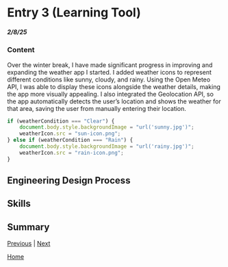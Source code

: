 # Entry 3 (Learning Tool)
##### 2/8/25

### Content
  Over the winter break, I have made significant progress in improving and expanding the weather app I started. I added weather icons to represent different conditions like sunny, cloudy, and rainy. Using the Open Meteo API, I was able to display these icons alongside the weather details, making the app more visually appealing. I also integrated the Geolocation API, so the app automatically detects the user’s location and shows the weather for that area, saving the user from manually entering their location.

```js
if (weatherCondition === "Clear") {
    document.body.style.backgroundImage = "url('sunny.jpg')";
    weatherIcon.src = "sun-icon.png";
} else if (weatherCondition === "Rain") {
    document.body.style.backgroundImage = "url('rainy.jpg')";
    weatherIcon.src = "rain-icon.png";
}
```

## Engineering Design Process 

## Skills   


## Summary

[Previous](entry02.md) | [Next](entry04.md)

[Home](../README.md)
